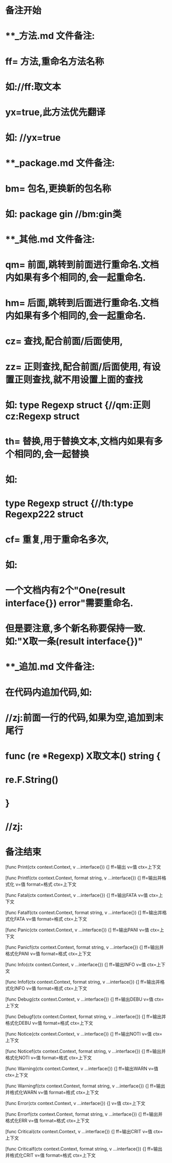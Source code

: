 # 备注开始
# **_方法.md 文件备注:
# ff= 方法,重命名方法名称
# 如://ff:取文本
#
# yx=true,此方法优先翻译
# 如: //yx=true

# **_package.md 文件备注:
# bm= 包名,更换新的包名称 
# 如: package gin //bm:gin类

# **_其他.md 文件备注:
# qm= 前面,跳转到前面进行重命名.文档内如果有多个相同的,会一起重命名.
# hm= 后面,跳转到后面进行重命名.文档内如果有多个相同的,会一起重命名.
# cz= 查找,配合前面/后面使用,
# zz= 正则查找,配合前面/后面使用, 有设置正则查找,就不用设置上面的查找
# 如: type Regexp struct {//qm:正则 cz:Regexp struct
#
# th= 替换,用于替换文本,文档内如果有多个相同的,会一起替换
# 如:
# type Regexp struct {//th:type Regexp222 struct
#
# cf= 重复,用于重命名多次,
# 如: 
# 一个文档内有2个"One(result interface{}) error"需要重命名.
# 但是要注意,多个新名称要保持一致. 如:"X取一条(result interface{})"

# **_追加.md 文件备注:
# 在代码内追加代码,如:
# //zj:前面一行的代码,如果为空,追加到末尾行
# func (re *Regexp) X取文本() string { 
# re.F.String()
# }
# //zj:
# 备注结束

[func Print(ctx context.Context, v ...interface{}) {]
ff=输出
v=值
ctx=上下文

[func Printf(ctx context.Context, format string, v ...interface{}) {]
ff=输出并格式化
v=值
format=格式
ctx=上下文

[func Fatal(ctx context.Context, v ...interface{}) {]
ff=输出FATA
v=值
ctx=上下文

[func Fatalf(ctx context.Context, format string, v ...interface{}) {]
ff=输出并格式化FATA
v=值
format=格式
ctx=上下文

[func Panic(ctx context.Context, v ...interface{}) {]
ff=输出PANI
v=值
ctx=上下文

[func Panicf(ctx context.Context, format string, v ...interface{}) {]
ff=输出并格式化PANI
v=值
format=格式
ctx=上下文

[func Info(ctx context.Context, v ...interface{}) {]
ff=输出INFO
v=值
ctx=上下文

[func Infof(ctx context.Context, format string, v ...interface{}) {]
ff=输出并格式化INFO
v=值
format=格式
ctx=上下文

[func Debug(ctx context.Context, v ...interface{}) {]
ff=输出DEBU
v=值
ctx=上下文

[func Debugf(ctx context.Context, format string, v ...interface{}) {]
ff=输出并格式化DEBU
v=值
format=格式
ctx=上下文

[func Notice(ctx context.Context, v ...interface{}) {]
ff=输出NOTI
v=值
ctx=上下文

[func Noticef(ctx context.Context, format string, v ...interface{}) {]
ff=输出并格式化NOTI
v=值
format=格式
ctx=上下文

[func Warning(ctx context.Context, v ...interface{}) {]
ff=输出WARN
v=值
ctx=上下文

[func Warningf(ctx context.Context, format string, v ...interface{}) {]
ff=输出并格式化WARN
v=值
format=格式
ctx=上下文

[func Error(ctx context.Context, v ...interface{}) {]
v=值
ctx=上下文

[func Errorf(ctx context.Context, format string, v ...interface{}) {]
ff=输出并格式化ERR
v=值
format=格式
ctx=上下文

[func Critical(ctx context.Context, v ...interface{}) {]
ff=输出CRIT
v=值
ctx=上下文

[func Criticalf(ctx context.Context, format string, v ...interface{}) {]
ff=输出并格式化CRIT
v=值
format=格式
ctx=上下文
